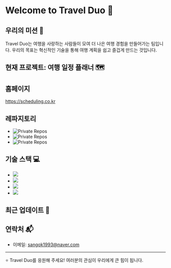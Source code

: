 # Welcome to Travel Duo 👋

## 우리의 미션 🚀

Travel Duo는 여행을 사랑하는 사람들이 모여 더 나은 여행 경험을 만들어가는 팀입니다. 우리의 목표는 혁신적인 기술을 통해 여행 계획을 쉽고 즐겁게 만드는 것입니다.

## 현재 프로젝트: 여행 일정 플래너 🗺️

## 홈페이지
https://scheduling.co.kr

## 레파지토리
- ![Private Repos](https://img.shields.io/badge/Private-travel--duo--server-blue?logo=github)
- ![Private Repos](https://img.shields.io/badge/Private-travel--duo--web-blue?logo=github)
- ![Private Repos](https://img.shields.io/badge/Private-travel--duo--app-blue?logo=github)


## 기술 스택 💻
- ![](https://img.shields.io/badge/npm-v10.7.0-blue?logo=nodedotjs)
- ![](https://img.shields.io/badge/node-v18.20.3-blue?logo=nodedotjs)
- ![](https://img.shields.io/badge/typescript-gray?logo=ts-node)
- ![](https://img.shields.io/badge/nest--js-gray?logo=NestJs)

## 최근 업데이트 📣

## 연락처 📬

- 이메일: sangok1993@naver.com

---

⭐️ Travel Duo를 응원해 주세요! 여러분의 관심이 우리에게 큰 힘이 됩니다.
